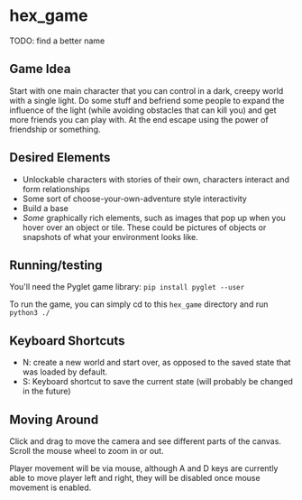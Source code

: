 # hex_game
TODO: find a better name

## Game Idea

Start with one main character that you can control in a dark, creepy world with a single light. Do some stuff and befriend some people to expand the influence of the light (while avoiding obstacles that can kill you) and get more friends you can play with. At the end escape using the power of friendship or something.

## Desired Elements

* Unlockable characters with stories of their own, characters interact and form relationships
* Some sort of choose-your-own-adventure style interactivity
* Build a base
* *Some* graphically rich elements, such as images that pop up when you hover over an object or tile. These could be pictures of objects or snapshots of what your environment looks like.

## Running/testing

You'll need the Pyglet game library: `pip install pyglet --user`

To run the game, you can simply cd to this `hex_game` directory and run `python3 ./`

## Keyboard Shortcuts

- N: create a new world and start over, as opposed to the saved state that was loaded by default.
- S: Keyboard shortcut to save the current state (will probably be changed in the future)

## Moving Around

Click and drag to move the camera and see different parts of the canvas. Scroll the mouse wheel to zoom in or out.

Player movement will be via mouse, although A and D keys are currently able to move player left and right, they will be disabled once mouse movement is enabled.